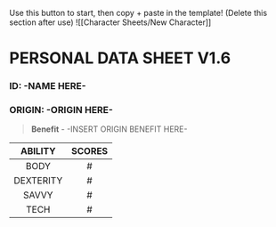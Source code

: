 
Use this button to start, then copy + paste in the template! (Delete this section after use)
![[Character Sheets/New Character]]

# PERSONAL DATA SHEET V1.6

### ID: -NAME HERE-

### ORIGIN: -ORIGIN HERE-

> **Benefit** - -INSERT ORIGIN BENEFIT HERE-




|  ABILITY  | SCORES |
| :-------: | :----: |
|   BODY    |   #    |
| DEXTERITY |   #    |
|   SAVVY   |   #    |
|   TECH    |   #    |


